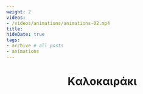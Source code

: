 ```yaml
---
weight: 2
videos:
- /videos/animations/animations-02.mp4
title: 
hideDate: true
tags:
- archive # all posts
- animations
---
```


<html>
<head>
<style>
h1 {text-align: center;} 
p {text-align: center;}

</style>
</head>
<body>

<h1>Kαλοκαιράκι</h1>


</body>
</html>
